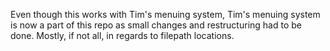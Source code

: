 Even though this works with Tim's menuing system, Tim's menuing system is now a part of this repo as small changes and restructuring had to be done. Mostly, if not all, in regards to filepath locations.